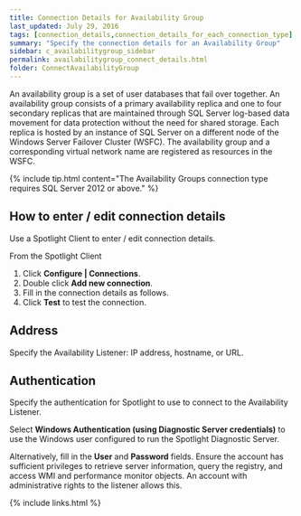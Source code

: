 ```yaml
---
title: Connection Details for Availability Group
last_updated: July 29, 2016
tags: [connection_details,connection_details_for_each_connection_type]
summary: "Specify the connection details for an Availability Group"
sidebar: c_availabilitygroup_sidebar
permalink: availabilitygroup_connect_details.html
folder: ConnectAvailabilityGroup
---
```



An availability group is a set of user databases that fail over together. An availability group consists of a primary availability replica and one to four secondary replicas that are maintained through SQL Server log-based data movement for data protection without the need for shared storage. Each replica is hosted by an instance of SQL Server on a different node of the Windows Server Failover Cluster (WSFC). The availability group and a corresponding virtual network name are registered as resources in the WSFC.

{% include tip.html content="The Availability Groups connection type requires SQL Server 2012 or above." %}

## How to enter / edit connection details

 Use a Spotlight Client to enter / edit connection details.

 From the Spotlight Client

 1.  Click **Configure \| Connections**.
 2.  Double click **Add new connection**.
 3.  Fill in the connection details as follows.
 4.  Click **Test** to test the connection.


## Address

Specify the Availability Listener: IP address, hostname, or URL.

## Authentication

Specify the authentication for Spotlight to use to connect to the Availability Listener.

Select **Windows Authentication (using Diagnostic Server credentials)** to use the Windows user configured to run the Spotlight Diagnostic Server.

Alternatively, fill in the **User** and **Password** fields. Ensure the account has sufficient privileges to retrieve server information, query the registry, and access WMI and performance monitor objects. An account with administrative rights to the listener allows this.


{% include links.html %}
